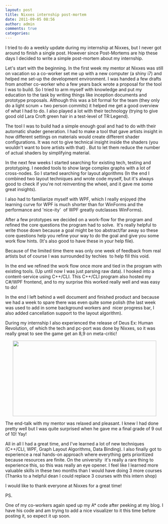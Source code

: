 ```yaml
---
layout: post
title: Nixxes internship post-mortem
date: 2011-09-05 08:56
author: admin
comments: true
categories:
---
```

I tried to do a weekly update during my internship at Nixxes, but I never got around to finish a single post. However since Post-Mortems are hip these days I decided to write a simple post-mortem about my internship.

Let's start with the beginning. In the first week my mentor at Nixxes was still on vacation so a co-worker set me up with a new computer (a shiny i7) and helped me set-up the development environment. I was handed a few drafts from another co-worker who a few years back wrote a proposal for the tool I was to build. So I tried to arm myself with knowledge and put my education to the task by writing things like inception documents and prototype proposals. Although this was a bit formal for the team (they only do a light scrum + two person commits) it helped me get a good overview of what I had to do. I also played a lot with their technology (trying to give good old Lara Croft green hair in a test-level of TR:Legend).

The tool I was to build had a simple enough goal and had to do with their automatic shader generation. I had to make a tool that gave artists insight in how different settings on materials would create different shader configurations. It was not to give technical insight inside the shaders (you wouldn't want to bore artists with that) . But to let them reduce the number of actual shaders by simplifying material.

In the next few weeks I started searching for existing tech, testing and prototyping. I needed tools to show large complex graphs with a lot of cross-nodes. So I started searching for layout algorithms (In the end I combined two layout techniques and wrote code myself, but it's always good to check if you're not reinventing the wheel, and it gave me some great insights).

I also had to familiarize myself with WPF, which I really enjoyed (the learning curve for WPF is much shorter than for WinForms and the performance and 'nice-ity'  of WPF greatly outclasses WinForms).

After a few prototypes we decided on a work-flow for the program and refined the core questions the program had to solve.  It's really helpful to write those down because a goal might be too abstract/far away so these core questions help you refine your way to do the goal and give you some work flow hints. (It's also good to have these in your help file).

Because of the limited time there was only one week of feedback from real artists but of course I was surrounded by techies  to help fill this void.

In the end we refined the work flow once more and tied in the program with existing tools. (Up until now I was just parsing raw data). I hooked into a content-service using C++/CLI. This C++/CLI program also hosted my C#/WPF frontend, and to my surprise this worked really well and was easy to do!

In the end I left behind a well document and finished product and because we had a week to spare there was even quite some polish (the last week was used to add in some background workers and  nicer progress bar, I also added cancellation support to the layout algorithm).

During my internship I also experienced the release of Deus Ex: Human Revolution, of which the tech and pc-port was done by Nixxes, so it was really great to see the game get an 8,9 on meta-critic!
<p style="text-align: center;"><img class="aligncenter" title="Deus Ex: Human Revolution" src="http://brutalgamer.com/wp-content/uploads/2011/08/DeusExTitle.jpg" alt="" width="456" height="240" /></p>
The end-talk with my mentor was relaxed and pleasant. I knew I had done pretty well but I was quite surprised when he gave me a final grade of 9 out of 10! Yay!

All in all I had a great time, and I've learned a lot of new techniques (C++/CLI, WPF, Graph Layout Algorithms, Data Binding). I also finally got to experience a real hands-on approach where everything gets prioritized because resources are finite. On the university  it's really a rare thing to experience this, so this was really an eye opener. I feel like I learned more valuable skills in these two months than I would have doing 3 more courses (Thanks to a helpful dean I could replace 3 courses with this intern shop)

I would like to thank everyone at Nixxes for a great time!

PS.

One of my co-workers again sped up my A* code after peeking at my blog. I have his code and am trying to add a nice visualizer to it this time before posting it, so expect it up soon.
